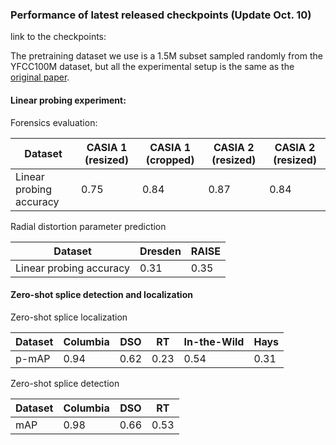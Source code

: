 ### Performance of latest released checkpoints (Update Oct. 10)

link to the checkpoints: 

The pretraining dataset we use is a 1.5M subset sampled randomly from the YFCC100M dataset, but all the experimental setup is the same as the  [original paper](https://arxiv.org/pdf/2301.04647.pdf).

#### Linear probing experiment:

Forensics evaluation:

| Dataset                 | CASIA 1 (resized) | CASIA 1 (cropped) | CASIA 2 (resized) | CASIA 2 (resized) |
| ----------------------- | ----------------- | ----------------- | ----------------- | ----------------- |
| Linear probing accuracy | 0.75              | 0.84              | 0.87              | 0.84              |

Radial distortion parameter prediction

| Dataset                 | Dresden | RAISE |
| ----------------------- | ------- | ----- |
| Linear probing accuracy | 0.31    | 0.35  |

#### Zero-shot splice detection and localization

Zero-shot splice localization

| Dataset | Columbia | DSO  | RT   | In-the-Wild | Hays |
| ------- | -------- | ---- | ---- | ----------- | ---- |
| p-mAP   | 0.94     | 0.62 | 0.23 | 0.54        | 0.31 |

Zero-shot splice detection

| Dataset | Columbia | DSO  | RT   |
| ------- | -------- | ---- | ---- |
| mAP     | 0.98     | 0.66 | 0.53 |

